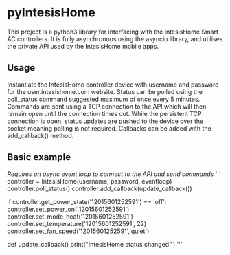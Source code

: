 # pyIntesisHome
This project is a python3 library for interfacing with the IntesisHome Smart AC controllers.
It is fully asynchronous using the asyncio library, and utilises the private API used by the IntesisHome mobile apps.

## Usage
Instantiate the IntesisHome controller device with username and password for the user.intesishome.com website.
Status can be polled using the poll_status command suggested maximum of once every 5 minutes.
Commands are sent using a TCP connection to the API which will then remain open until the connection times out. While the persistent TCP connection is open, status updates are pushed to the device over the socket meaning polling is not required.
Callbacks can be added with the add_callback() method.

## Basic example
*Requires an async event loop to connect to the API and send commands*
'''
controller = IntesisHome(username, password, eventloop)
controller.poll_status()
controller.add_callback(update_callback())

if controller.get_power_state('12015601252591') == 'off':
  controller.set_power_on('12015601252591')
controller.set_mode_heat('12015601252591')
controller.set_temperature('12015601252591', 22)
controller.set_fan_speed('12015601252591','quiet')

def update_callback()
  print("IntesisHome status changed.")
'''

